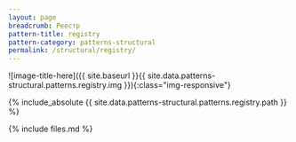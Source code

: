 ```yaml
---
layout: page
breadcrumb: Реестр
pattern-title: registry
pattern-category: patterns-structural
permalink: /structural/registry/
---
```

![image-title-here]({{ site.baseurl }}{{ site.data.patterns-structural.patterns.registry.img }}){:class="img-responsive"}

{% include_absolute {{ site.data.patterns-structural.patterns.registry.path }} %}

{% include files.md %}
